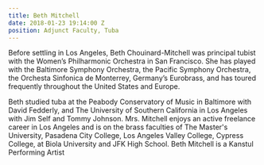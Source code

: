 ```yaml
---
title: Beth Mitchell
date: 2018-01-23 19:14:00 Z
position: Adjunct Faculty, Tuba
---
```


Before settling in Los Angeles, Beth Chouinard-Mitchell was principal tubist with the Women’s Philharmonic Orchestra in San Francisco. She has played with the Baltimore Symphony Orchestra, the Pacific Symphony Orchestra, the Orchesta Sinfonica de Monterrey, Germany’s Eurobrass, and has toured frequently throughout the United States and Europe.

Beth studied tuba at the Peabody Conservatory of Music in Baltimore with David Fedderly, and The University of Southern California in Los Angeles with Jim Self and Tommy Johnson. Mrs. Mitchell enjoys an active freelance career in Los Angeles and is on the brass faculties of The Master's University, Pasadena City College, Los Angeles Valley College, Cypress College, at Biola University and JFK High School. Beth Mitchell is a Kanstul Performing Artist